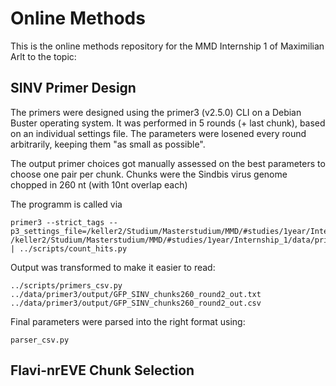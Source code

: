 # Online Methods

This is the online methods repository for the MMD Internship 1 of Maximilian Arlt to the topic:

## SINV Primer Design
The primers were designed using the primer3 (v2.5.0) CLI on a Debian Buster operating system. It was performed in 5 rounds (+ last chunk), based on an individual settings file. The parameters were losened every round arbitrarily, keeping them "as small as possible".

The output primer choices got manually assessed on the best parameters to choose one pair per chunk. Chunks were the Sindbis virus genome chopped in 260 nt (with 10nt overlap each)

The programm is called via 

```
primer3 --strict_tags --p3_settings_file=/keller2/Studium/Masterstudium/MMD/#studies/1year/Internship_1/data/primer3/settings/primer3_settings_round2.txt /keller2/Studium/Masterstudium/MMD/#studies/1year/Internship_1/data/primer3/input/GFP_SINV_chunks260_round2.fasta | ../scripts/count_hits.py
```

Output was transformed to make it easier to read:

```
../scripts/primers_csv.py ../data/primer3/output/GFP_SINV_chunks260_round2_out.txt ../data/primer3/output/GFP_SINV_chunks260_round2_out.csv
```

Final parameters were parsed into the right format using:

```
parser_csv.py 
```

## Flavi-nrEVE Chunk Selection